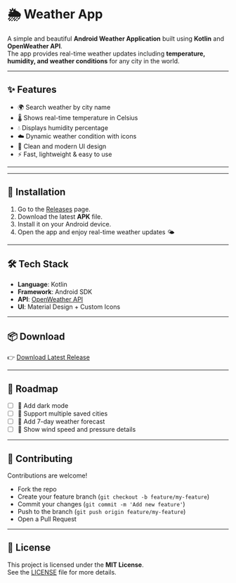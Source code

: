 # 🌦️ Weather App

A simple and beautiful **Android Weather Application** built using **Kotlin** and **OpenWeather API**.  
The app provides real-time weather updates including **temperature, humidity, and weather conditions** for any city in the world.  

---

## ✨ Features
- 🌍 Search weather by city name  
- 🌡️ Shows real-time temperature in Celsius  
- 💧 Displays humidity percentage  
- ☁️ Dynamic weather condition with icons  
- 🎨 Clean and modern UI design  
- ⚡ Fast, lightweight & easy to use  

---

---

## 🚀 Installation
1. Go to the [Releases](https://github.com/mdshahariarhafizofficial/weather-app/releases) page.  
2. Download the latest **APK** file.  
3. Install it on your Android device.  
4. Open the app and enjoy real-time weather updates 🌤️  

---

## 🛠️ Tech Stack
- **Language**: Kotlin  
- **Framework**: Android SDK  
- **API**: [OpenWeather API](https://openweathermap.org/api)  
- **UI**: Material Design + Custom Icons  

---

## 📦 Download
👉 [Download Latest Release](https://github.com/mdshahariarhafizofficial/weather-app/releases/latest)

---

## 📌 Roadmap
- [ ] 🌙 Add dark mode  
- [ ] 🌆 Support multiple saved cities  
- [ ] 📅 Add 7-day weather forecast  
- [ ] 💨 Show wind speed and pressure details  

---

## 🤝 Contributing
Contributions are welcome!  
- Fork the repo  
- Create your feature branch (`git checkout -b feature/my-feature`)  
- Commit your changes (`git commit -m 'Add new feature'`)  
- Push to the branch (`git push origin feature/my-feature`)  
- Open a Pull Request  

---

## 📝 License
This project is licensed under the **MIT License**.  
See the [LICENSE](LICENSE) file for more details.
